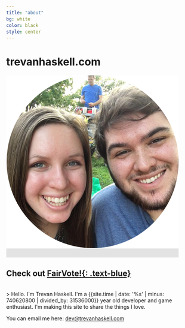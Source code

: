 ```yaml
---
title: "about"
bg: white
color: black
style: center
---
```


# trevanhaskell.com

<span class="fa-stack subtlecircle" style="font-size:100px; background:rgba(0,0,0,0.1)">
  <img src="img/face.png" />
</span>

## Check out [**FairVote!**{: .text-blue}](http://www.fairvote.org/)

<br>
> Hello. I'm Trevan Haskell. I'm a {{site.time | date: '%s' | minus: 740620800 | divided_by: 31536000}} year old developer 
and game enthusiast. I'm making this site to share the things I love.

You can email me here: [dev@trevanhaskell.com](mailto:dev@trevanhaskell.com) 
